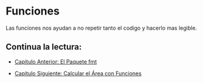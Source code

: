 # Funciones 
Las funciones nos ayudan a no repetir tanto el codigo y  hacerlo mas legible.


## Continua la lectura:
- [Capitulo Anterior: El Paquete fmt](./../10_Paquete-FMT)                                                                 

- [Capitulo Siguiente: Calcular el Área con Funciones](./../12_Area-Funciones)
